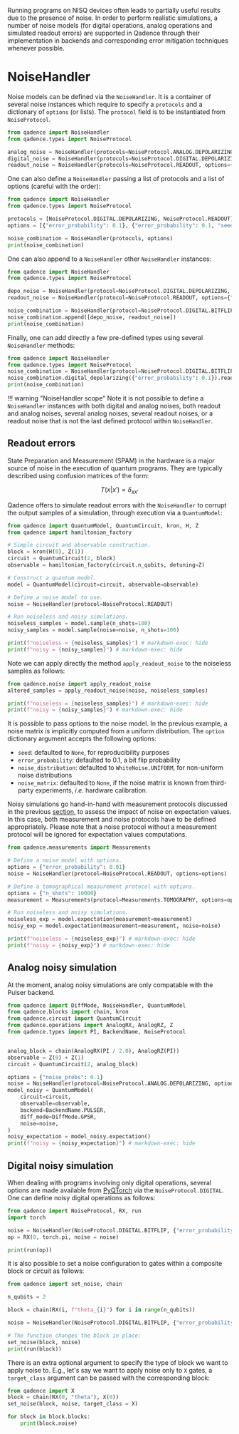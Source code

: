 Running programs on NISQ devices often leads to partially useful results due to the presence of noise.
In order to perform realistic simulations, a number of noise models (for digital operations, analog operations and simulated readout errors) are supported in Qadence through their implementation in backends and
corresponding error mitigation techniques whenever possible.

# NoiseHandler

Noise models can be defined via the `NoiseHandler`. It is a container of several noise instances which require to specify a `protocols` and
a dictionary of `options` (or lists). The `protocol` field is to be instantiated from `NoiseProtocol`.

```python exec="on" source="material-block" session="noise" result="json"
from qadence import NoiseHandler
from qadence.types import NoiseProtocol

analog_noise = NoiseHandler(protocols=NoiseProtocol.ANALOG.DEPOLARIZING, options={"noise_probs": 0.1})
digital_noise = NoiseHandler(protocols=NoiseProtocol.DIGITAL.DEPOLARIZING, options={"error_probability": 0.1})
readout_noise = NoiseHandler(protocols=NoiseProtocol.READOUT, options={"error_probability": 0.1, "seed": 0})
```

One can also define a `NoiseHandler` passing a list of protocols and a list of options (careful with the order):

```python exec="on" source="material-block" session="noise" result="json"
from qadence import NoiseHandler
from qadence.types import NoiseProtocol

protocols = [NoiseProtocol.DIGITAL.DEPOLARIZING, NoiseProtocol.READOUT]
options = [{"error_probability": 0.1}, {"error_probability": 0.1, "seed": 0}]

noise_combination = NoiseHandler(protocols, options)
print(noise_combination)
```

One can also append to a `NoiseHandler` other `NoiseHandler` instances:

```python exec="on" source="material-block" session="noise" result="json"
from qadence import NoiseHandler
from qadence.types import NoiseProtocol

depo_noise = NoiseHandler(protocol=NoiseProtocol.DIGITAL.DEPOLARIZING, options={"error_probability": 0.1})
readout_noise = NoiseHandler(protocol=NoiseProtocol.READOUT, options={"error_probability": 0.1, "seed": 0})

noise_combination = NoiseHandler(protocol=NoiseProtocol.DIGITAL.BITFLIP, options={"error_probability": 0.1})
noise_combination.append([depo_noise, readout_noise])
print(noise_combination)
```

Finally, one can add directly a few pre-defined types using several `NoiseHandler` methods:

```python exec="on" source="material-block" session="noise" result="json"
from qadence import NoiseHandler
from qadence.types import NoiseProtocol
noise_combination = NoiseHandler(protocol=NoiseProtocol.DIGITAL.BITFLIP, options={"error_probability": 0.1})
noise_combination.digital_depolarizing({"error_probability": 0.1}).readout({"error_probability": 0.1, "seed": 0})
print(noise_combination)
```

!!! warning "NoiseHandler scope"
    Note it is not possible to define a `NoiseHandler` instances with both digital and analog noises, both readout and analog noises, several analog noises, several readout noises, or a readout noise that is not the last defined protocol within `NoiseHandler`.

## Readout errors

State Preparation and Measurement (SPAM) in the hardware is a major source of noise in the execution of
quantum programs. They are typically described using confusion matrices of the form:

$$
T(x|x')=\delta_{xx'}
$$


Qadence offers to simulate readout errors with the `NoiseHandler` to corrupt the output
samples of a simulation, through execution via a `QuantumModel`:

```python exec="on" source="material-block" session="noise" result="json"
from qadence import QuantumModel, QuantumCircuit, kron, H, Z
from qadence import hamiltonian_factory

# Simple circuit and observable construction.
block = kron(H(0), Z(1))
circuit = QuantumCircuit(2, block)
observable = hamiltonian_factory(circuit.n_qubits, detuning=Z)

# Construct a quantum model.
model = QuantumModel(circuit=circuit, observable=observable)

# Define a noise model to use.
noise = NoiseHandler(protocol=NoiseProtocol.READOUT)

# Run noiseless and noisy simulations.
noiseless_samples = model.sample(n_shots=100)
noisy_samples = model.sample(noise=noise, n_shots=100)

print(f"noiseless = {noiseless_samples}") # markdown-exec: hide
print(f"noisy = {noisy_samples}") # markdown-exec: hide
```

Note we can apply directly the method `apply_readout_noise` to the noiseless samples as follows:

```python exec="on" source="material-block" session="noise" result="json"
from qadence.noise import apply_readout_noise
altered_samples = apply_readout_noise(noise, noiseless_samples)

print(f"noiseless = {noiseless_samples}") # markdown-exec: hide
print(f"noisy = {noisy_samples}") # markdown-exec: hide
```

It is possible to pass options to the noise model. In the previous example, a noise matrix is implicitly computed from a
uniform distribution. The `option` dictionary argument accepts the following options:

- `seed`: defaulted to `None`, for reproducibility purposes
- `error_probability`: defaulted to 0.1, a bit flip probability
- `noise_distribution`: defaulted to `WhiteNoise.UNIFORM`, for non-uniform noise distributions
- `noise_matrix`: defaulted to `None`, if the noise matrix is known from third-party experiments, _i.e._ hardware calibration.

Noisy simulations go hand-in-hand with measurement protocols discussed in the previous [section](measurements.md), to assess the impact of noise on expectation values. In this case, both measurement and noise protocols have to be defined appropriately. Please note that a noise protocol without a measurement protocol will be ignored for expectation values computations.


```python exec="on" source="material-block" session="noise" result="json"
from qadence.measurements import Measurements

# Define a noise model with options.
options = {"error_probability": 0.01}
noise = NoiseHandler(protocol=NoiseProtocol.READOUT, options=options)

# Define a tomographical measurement protocol with options.
options = {"n_shots": 10000}
measurement = Measurements(protocol=Measurements.TOMOGRAPHY, options=options)

# Run noiseless and noisy simulations.
noiseless_exp = model.expectation(measurement=measurement)
noisy_exp = model.expectation(measurement=measurement, noise=noise)

print(f"noiseless = {noiseless_exp}") # markdown-exec: hide
print(f"noisy = {noisy_exp}") # markdown-exec: hide
```

## Analog noisy simulation

At the moment, analog noisy simulations are only compatable with the Pulser backend.
```python exec="on" source="material-block" session="noise" result="json"
from qadence import DiffMode, NoiseHandler, QuantumModel
from qadence.blocks import chain, kron
from qadence.circuit import QuantumCircuit
from qadence.operations import AnalogRX, AnalogRZ, Z
from qadence.types import PI, BackendName, NoiseProtocol


analog_block = chain(AnalogRX(PI / 2.0), AnalogRZ(PI))
observable = Z(0) + Z(1)
circuit = QuantumCircuit(2, analog_block)

options = {"noise_probs": 0.1}
noise = NoiseHandler(protocol=NoiseProtocol.ANALOG.DEPOLARIZING, options=options)
model_noisy = QuantumModel(
    circuit=circuit,
    observable=observable,
    backend=BackendName.PULSER,
    diff_mode=DiffMode.GPSR,
    noise=noise,
)
noisy_expectation = model_noisy.expectation()
print(f"noisy = {noisy_expectation}") # markdown-exec: hide
```


## Digital noisy simulation

When dealing with programs involving only digital operations, several options are made available from [PyQTorch](https://pasqal-io.github.io/pyqtorch/latest/noise/) via the `NoiseProtocol.DIGITAL`. One can define noisy digital operations as follows:

```python exec="on" source="material-block" session="noise" result="json"
from qadence import NoiseProtocol, RX, run
import torch

noise = NoiseHandler(NoiseProtocol.DIGITAL.BITFLIP, {"error_probability": 0.2})
op = RX(0, torch.pi, noise = noise)

print(run(op))
```

It is also possible to set a noise configuration to gates within a composite block or circuit as follows:

```python exec="on" source="material-block" session="noise" result="json"
from qadence import set_noise, chain

n_qubits = 2

block = chain(RX(i, f"theta_{i}") for i in range(n_qubits))

noise = NoiseHandler(NoiseProtocol.DIGITAL.BITFLIP, {"error_probability": 0.1})

# The function changes the block in place:
set_noise(block, noise)
print(run(block))
```

There is an extra optional argument to specify the type of block we want to apply noise to. E.g., let's say we want to apply noise only to `X` gates, a `target_class` argument can be passed with the corresponding block:

```python exec="on" source="material-block" session="noise" result="json"
from qadence import X
block = chain(RX(0, "theta"), X(0))
set_noise(block, noise, target_class = X)

for block in block.blocks:
    print(block.noise)
```
